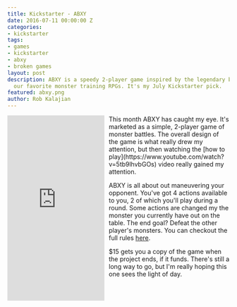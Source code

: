 ```yaml
---
title: Kickstarter - ABXY
date: 2016-07-11 00:00:00 Z
categories:
- kickstarter
tags:
- games
- kickstarter
- abxy
- broken games
layout: post
description: ABXY is a speedy 2-player game inspired by the legendary battles from
  our favorite monster training RPGs. It's my July Kickstarter pick.
featured: abxy.png
author: Rob Kalajian
---
```


<iframe style="float:left; margin-right:10px;" frameborder="0" height="420" scrolling="no" src="https://www.kickstarter.com/projects/brokengames/abxy-0/widget/card.html?v=2" width="220"></iframe>This month ABXY has caught my eye. It's marketed as a simple, 2-player game of monster battles. The overall design of the game is what really drew my attention, but then watching the [how to play](https://www.youtube.com/watch?v=5tb9lhvbGOs) video really gained my attention.

ABXY is all about out maneuvering your opponent. You've got 4 actions available to you, 2 of which you'll play during a round. Some actions are changed my the monster you currently have out on the table. The end goal? Defeat the other player's monsters. You can checkout the full rules [here](http://static1.squarespace.com/static/576d4c6715d5db6720905902/576e93a785c5bdef44e51ead/576e93a985c5bdef44e51eec/1466864553498/rules-image.png?format=original).

$15 gets you a copy of the game when the project ends, if it funds. There's still a long way to go, but I'm really hoping this one sees the light of day.
